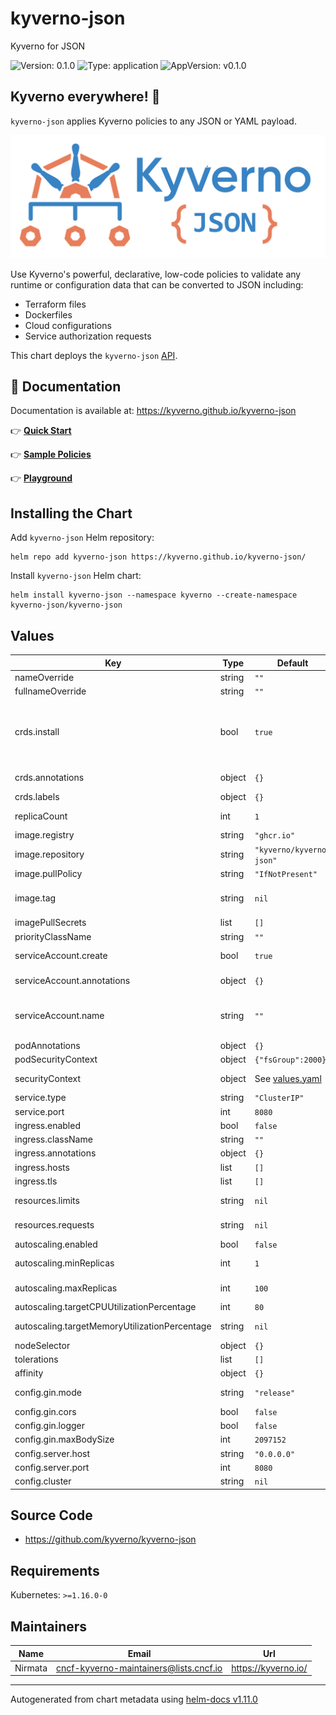 # kyverno-json

Kyverno for JSON

![Version: 0.1.0](https://img.shields.io/badge/Version-0.1.0-informational?style=flat-square) ![Type: application](https://img.shields.io/badge/Type-application-informational?style=flat-square) ![AppVersion: v0.1.0](https://img.shields.io/badge/AppVersion-v0.1.0-informational?style=flat-square)

## Kyverno everywhere! 🎉

`kyverno-json` applies Kyverno policies to any JSON or YAML payload.

<a href="https://kyverno.github.io/kyverno-json" rel="https://kyverno.github.io/kyverno-json">![logo](website/docs/static/kyverno-json-horizontal.png)</a>

Use Kyverno's powerful, declarative, low-code policies to validate any runtime or configuration data that can be converted to JSON including:
* Terraform files
* Dockerfiles
* Cloud configurations
* Service authorization requests

This chart deploys the `kyverno-json` [API](https://kyverno.github.io/kyverno-json/webapp).

## 📙 Documentation

Documentation is available at: https://kyverno.github.io/kyverno-json

👉 **[Quick Start](https://kyverno.github.io/kyverno-json/quick-start/)**

👉 **[Sample Policies](https://kyverno.github.io/kyverno-json/catalog/)**

👉 **[Playground](https://kyverno.github.io/kyverno-json/playground/)**

## Installing the Chart

Add `kyverno-json` Helm repository:

```shell
helm repo add kyverno-json https://kyverno.github.io/kyverno-json/
```

Install `kyverno-json` Helm chart:

```shell
helm install kyverno-json --namespace kyverno --create-namespace kyverno-json/kyverno-json
```

## Values

| Key | Type | Default | Description |
|-----|------|---------|-------------|
| nameOverride | string | `""` | Name override |
| fullnameOverride | string | `""` | Full name override |
| crds.install | bool | `true` | Whether to have Helm install the CRDs, if the CRDs are not installed by Helm, they must be added before policies can be created |
| crds.annotations | object | `{}` | Additional CRDs annotations |
| crds.labels | object | `{}` | Additional CRDs labels |
| replicaCount | int | `1` | Number of pod replicas |
| image.registry | string | `"ghcr.io"` | Image registry |
| image.repository | string | `"kyverno/kyverno-json"` | Image repository |
| image.pullPolicy | string | `"IfNotPresent"` | Image pull policy |
| image.tag | string | `nil` | Image tag (will default to app version if not set) |
| imagePullSecrets | list | `[]` | Image pull secrets |
| priorityClassName | string | `""` | Priority class name |
| serviceAccount.create | bool | `true` | Create service account |
| serviceAccount.annotations | object | `{}` | Service account annotations |
| serviceAccount.name | string | `""` | Service account name (required if `serviceAccount.create` is `false`) |
| podAnnotations | object | `{}` | Pod annotations |
| podSecurityContext | object | `{"fsGroup":2000}` | Pod security context |
| securityContext | object | See [values.yaml](values.yaml) | Container security context |
| service.type | string | `"ClusterIP"` | Service type |
| service.port | int | `8080` | Service port |
| ingress.enabled | bool | `false` | Enable ingress |
| ingress.className | string | `""` | Ingress class name |
| ingress.annotations | object | `{}` | Ingress annotations |
| ingress.hosts | list | `[]` | Ingress hosts |
| ingress.tls | list | `[]` | Ingress tls |
| resources.limits | string | `nil` | Container resource limits |
| resources.requests | string | `nil` | Container resource requests |
| autoscaling.enabled | bool | `false` | Enable autoscaling |
| autoscaling.minReplicas | int | `1` | Min number of replicas |
| autoscaling.maxReplicas | int | `100` | Max number of replicas |
| autoscaling.targetCPUUtilizationPercentage | int | `80` | Target CPU utilisation |
| autoscaling.targetMemoryUtilizationPercentage | string | `nil` | Target Memory utilisation |
| nodeSelector | object | `{}` | Node selector |
| tolerations | list | `[]` | Tolerations |
| affinity | object | `{}` | Affinity |
| config.gin.mode | string | `"release"` | Gin mode (`release` or `debug`) |
| config.gin.cors | bool | `false` | Gin cors middleware |
| config.gin.logger | bool | `false` | Gin logger middleware |
| config.gin.maxBodySize | int | `2097152` | Gin max body size |
| config.server.host | string | `"0.0.0.0"` | Server host |
| config.server.port | int | `8080` | Server port |
| config.cluster | string | `nil` |  |

## Source Code

* <https://github.com/kyverno/kyverno-json>

## Requirements

Kubernetes: `>=1.16.0-0`

## Maintainers

| Name | Email | Url |
| ---- | ------ | --- |
| Nirmata | <cncf-kyverno-maintainers@lists.cncf.io> | <https://kyverno.io/> |

----------------------------------------------
Autogenerated from chart metadata using [helm-docs v1.11.0](https://github.com/norwoodj/helm-docs/releases/v1.11.0)
